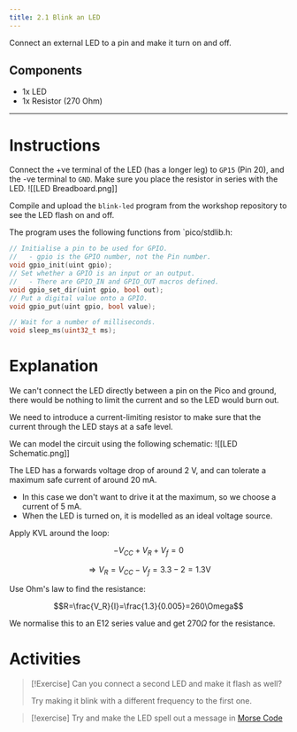 ```yaml
---
title: 2.1 Blink an LED
---
```

Connect an external LED to a pin and make it turn on and off.
## Components
- 1x LED
- 1x Resistor (270 Ohm)
---
# Instructions
Connect the +ve terminal of the LED (has a longer leg) to `GP15` (Pin 20), and the -ve terminal to `GND`. Make sure you place the resistor in series with the LED.
![[LED Breadboard.png]]

Compile and upload the `blink-led` program from the workshop repository to see the LED flash on and off.

The program uses the following functions from `pico/stdlib.h:
```c++
// Initialise a pin to be used for GPIO.
//   - gpio is the GPIO number, not the Pin number.
void gpio_init(uint gpio);
// Set whether a GPIO is an input or an output.
//   - There are GPIO_IN and GPIO_OUT macros defined.
void gpio_set_dir(uint gpio, bool out);
// Put a digital value onto a GPIO.
void gpio_put(uint gpio, bool value);

// Wait for a number of milliseconds.
void sleep_ms(uint32_t ms);
```
# Explanation
We can't connect the LED directly between a pin on the Pico and ground, there would be nothing to limit the current and so the LED would burn out.

We need to introduce a current-limiting resistor to make sure that the current through the LED stays at a safe level.

We can model the circuit using the following schematic:
![[LED Schematic.png]]

The LED has a forwards voltage drop of around 2 V, and can tolerate a maximum safe current of around 20 mA.
- In this case we don't want to drive it at the maximum, so we choose a current of 5 mA.
- When the LED is turned on, it is modelled as an ideal voltage source.

Apply KVL around the loop:

$$-V_{CC}+V_R+V_f=0$$

$$\Rightarrow V_R=V_{CC}-V_f=3.3-2=1.3\text{V}$$

Use Ohm's law to find the resistance:

$$R=\frac{V_R}{I}=\frac{1.3}{0.005}=260\Omega$$

We normalise this to an E12 series value and get $270\Omega$ for the resistance.
# Activities
>[!Exercise] 
>Can you connect a second LED and make it flash as well? 
>
>Try making it blink with a different frequency to the first one.

>[!exercise]
>Try and make the LED spell out a message in [Morse Code](https://en.wikipedia.org/wiki/Morse_code#/)
